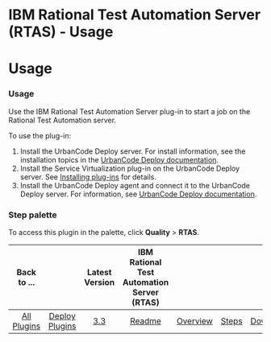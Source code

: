 
IBM Rational Test Automation Server (RTAS) - Usage
==================================================

# Usage


### Usage




Use the IBM Rational Test Automation Server plug-in to start a job on the Rational Test Automation server.

To use the plug-in:

1. Install the UrbanCode Deploy server. For install information, see the installation topics in the [UrbanCode Deploy documentation](http://www.ibm.com/support/knowledgecenter/SS4GSP/ucd_welcome.html).
2. Install the Service Virtualization plug-in on the UrbanCode Deploy server. See  [Installing plug-ins](https://community.ibm.com/community/user/wasdevops/blogs/laurel-dickson-bull1/2022/06/13/install-plugins) for details.
3. Install the UrbanCode Deploy agent and connect it to the UrbanCode Deploy server. For information, see [UrbanCode Deploy documentation](http://www.ibm.com/support/knowledgecenter/SS4GSP/ucd_welcome.html).

### Step palette

To access this plugin in the palette, click **Quality** > **RTAS**.


|Back to ...||Latest Version|IBM Rational Test Automation Server (RTAS) ||||
| :---: | :---: | :---: | :---: | :---: | :---: | :---: |
|[All Plugins](../../index.md)|[Deploy Plugins](../README.md)|[3.3](https://raw.githubusercontent.com/UrbanCode/IBM-UCD-PLUGINS/main/files/RTAS-UCD/RTAS-UCD-3.3.zip)|[Readme](README.md)|[Overview](overview.md)|[Steps](steps.md)|[Downloads](downloads.md)|
